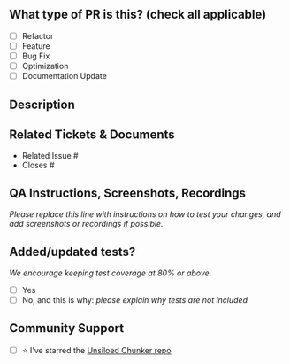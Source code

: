 <!--
     For Work In Progress Pull Requests, please use the Draft PR feature,
     see https://github.blog/2019-02-14-introducing-draft-pull-requests/ for further details.

     For a timely review/response, please avoid force-pushing additional
     commits if your PR already received reviews or comments.

     Before submitting a Pull Request, please ensure you've done the following:
     - 👷‍♀️ Create small PRs. In most cases this will be possible.
     - ✅ Provide tests for your changes.
     - 📝 Use descriptive commit messages.
     - 📗 Update any related documentation and include any relevant screenshots.
-->

## What type of PR is this? (check all applicable)

- [ ] Refactor
- [ ] Feature
- [ ] Bug Fix
- [ ] Optimization
- [ ] Documentation Update

## Description

<!-- A short summary of the PR’s purpose -->

## Related Tickets & Documents

<!--
For pull requests that relate to or close an issue, please include them below.
Follow GitHub’s guidance: https://docs.github.com/en/issues/tracking-your-work-with-issues/linking-a-pull-request-to-an-issue

For example: "closes #1234"
-->

- Related Issue #
- Closes #

## QA Instructions, Screenshots, Recordings

_Please replace this line with instructions on how to test your changes, and add screenshots or recordings if possible._

## Added/updated tests?

_We encourage keeping test coverage at 80% or above._

- [ ] Yes
- [ ] No, and this is why: _please explain why tests are not included_

## Community Support

- [ ] ⭐ I’ve starred the [Unsiloed Chunker repo](https://github.com/Unsiloed-AI/Unsiloed-chunker)
